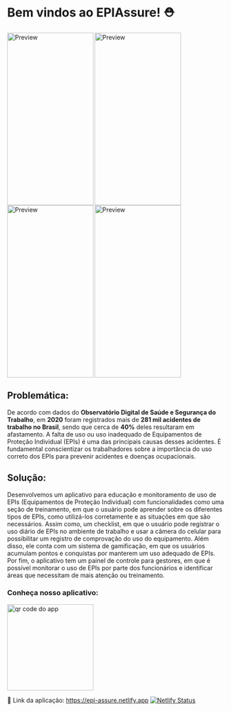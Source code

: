 # Bem vindos ao EPIAssure! ⛑ 

<img align="left" height="400" width="200" src="https://media.discordapp.net/attachments/1000253093805559849/1096184234449834065/WhatsApp_Image_2023-04-13_at_17.27.47.jpeg?width=242&height=538" alt="Preview"> <img align="left" height="400" width="200" src="https://media.discordapp.net/attachments/1000253093805559849/1096184235250946209/WhatsApp_Image_2023-04-13_at_17.27.47_2.jpeg?width=242&height=538" alt="Preview"> <img align="left" height="400" width="200" src="https://media.discordapp.net/attachments/1000253093805559849/1096184234730860715/WhatsApp_Image_2023-04-13_at_17.27.47_1.jpeg?width=242&height=538" alt="Preview"> <img align="upper" height="400" width="200" src="https://media.discordapp.net/attachments/1000253093805559849/1096188921869774908/WhatsApp_Image_2023-04-13_at_18.43.12.jpeg?width=242&height=538" alt="Preview">

## Problemática:
De acordo com dados do **Observatório Digital de Saúde e Segurança do Trabalho**, em **2020** foram registrados mais de **281 mil acidentes de trabalho no Brasil**, sendo que cerca de **40%** deles resultaram em afastamento. A falta de uso ou uso inadequado de Equipamentos de Proteção Individual (EPIs) é uma das principais causas desses acidentes. É fundamental conscientizar os trabalhadores sobre a importância do uso correto dos EPIs para prevenir acidentes e doenças ocupacionais.

## Solução:
Desenvolvemos um aplicativo para educação e monitoramento de uso de EPIs (Equipamentos de Proteção Individual) com funcionalidades como uma seção de treinamento, em que o usuário pode aprender sobre os diferentes tipos de EPIs, como utilizá-los corretamente e as situações em que são necessários. Assim como, um checklist, em que o usuário pode registrar o uso diário de EPIs no ambiente de trabalho e usar a câmera do celular para possibilitar um registro de comprovação do uso do equipamento. Além disso, ele conta com um sistema de gamificação, em que os usuários
acumulam pontos e conquistas por manterem um uso adequado de EPIs. Por fim, o aplicativo tem um painel de controle para gestores, em que é possível monitorar o uso de EPIs por parte dos funcionários e identificar áreas que necessitam de mais atenção ou treinamento.

### Conheça nosso aplicativo: 

<img align="upper" height="200" width="200" src="https://media.discordapp.net/attachments/1000253093805559849/1096174292443607040/qr-code.png?width=586&height=586" alt="qr code do app">

🧷 Link da aplicação: https://epi-assure.netlify.app [![Netlify Status](https://api.netlify.com/api/v1/badges/9e3932eb-4f21-4cab-aeae-b94678d8c8bb/deploy-status)](https://app.netlify.com/sites/epi-assure/deploys)
